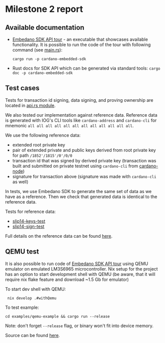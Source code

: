 # Milestone 2 report

## Available documentation

- [Embedano SDK API tour](./docs/embedano-api-tour.md) - an executable that showcases available functionality. It is possible to run the code of the tour with following command (see [main.rs](./cardano-embedded-sdk/src/main.rs)):
  
    ```shell
    cargo run -p cardano-embedded-sdk
    ```

- Rust docs for SDK API which can be generated via standard tools: `cargo doc -p cardano-embedded-sdk`

## Test cases

Tests for transaction id signing, data signing, and proving ownership are located in [api.rs module](./cardano-embedded-sdk/src/api.rs).

We also tested our implementation against reference data. Reference data is generated with IOG's CLI tools like `cardano-address` and `cardano-cli` for mnemonic `all all all all all all all all all all all all`.

We use the following reference data:

- extended root private key
- pair of extended private and public keys derived from root private key for path `/1852'/1815'/0'/0/0`
- transaction id that was signed by derived private key (transaction was built and submitted on private testnet using `cardano-cli` from [cardano-node](https://github.com/input-output-hk/cardano-node))
- signature for transaction above (signature was made with `cardano-cli` as well)

In tests, we use Embedano SDK to generate the same set of data as we have as a reference. Then we check that generated data is identical to the reference data.

Tests for reference data:

- [slip14-keys-test](./cardano-embedded-sdk/tests/slip14-keys-test.rs)
- [slip14-sign-test](./cardano-embedded-sdk/tests/slip14-sign-test.rs)

Full details on the reference data can be found [here](./slip14-data/README.md).

## QEMU test

It is also possible to run code of [Embedano SDK API tour](./docs/embedano-api-tour.md) using QEMU emulator on emulated LM3S6965 microcontroller. Nix setup for the project has an option to start development shell with QEMU (be aware, that it will require nix flake feature and download ~1.5 Gb for emulator)

To start dev shell with QEMU:

```shell
 nix develop .#withQemu
```

To test example:

```shell
cd examples/qemu-example && cargo run --release
```

Note: don't forget `--release` flag, or binary won't fit into device memory.

Source can be found [here](./examples/qemu-example/src/main.rs).

